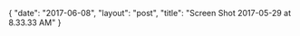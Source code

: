 {
   "date": "2017-06-08",
   "layout": "post",
   "title": "Screen Shot 2017-05-29 at 8.33.33 AM"
}

